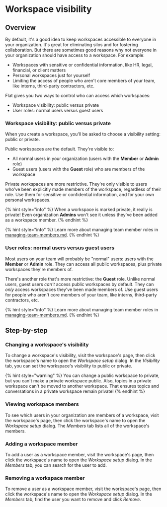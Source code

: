 # Workspace visibility

## Overview

By default, it's a good idea to keep workspaces accessible to everyone in your organization. It's great for eliminating silos and for fostering collaboration. But there are sometimes good reasons why not everyone in your organization should have access to a workspace. For example:

* Workspaces with sensitive or confidential information, like HR, legal, financial, or client matters
* Personal workspaces just for yourself
* Limiting the access of people who aren't core members of your team, like interns, third-party contractors, etc.

Flat gives you two ways to control who can access which workspaces:

* Workspace visibility: public versus private
* User roles: normal users versus guest users

### Workspace visibility: public versus private

When you create a workspace, you'll be asked to choose a visibility setting: public or private.

Public workspaces are the default. They're visible to:

* All normal users in your organization (users with the **Member** or **Admin** role)
* Guest users (users with the **Guest** role) who are members of the workspace

Private workspaces are more restrictive. They're only visible to users who've been explicitly made members of the workspace, regardless of their role. Use them for sensitive or confidential information, and for your own personal workspaces.

{% hint style="info" %}
When a workspace is marked private, it really is private! Even organization **Admins** won't see it unless they've been added as a workspace member.
{% endhint %}

{% hint style="info" %}
Learn more about managing team member roles in [managing-team-members.md](../setup/managing-team-members.md "mention").
{% endhint %}

### User roles: normal users versus guest users

Most users on your team will probably be "normal" users: users with the **Member** or **Admin** role. They can access all public workspaces, plus private workspaces they're members of.

There's another role that's more restrictive: the **Guest** role. Unlike normal users, guest users _can't_ access public workspaces by default. They can _only_ access workspaces they've been made members of. Use guest users for people who aren't core members of your team, like interns, third-party contractors, etc.

{% hint style="info" %}
Learn more about managing team member roles in [managing-team-members.md](../setup/managing-team-members.md "mention").
{% endhint %}

## Step-by-step

### Changing a workspace's visibility

To change a workspace's visibility, visit the workspace's page, then click the workspace's name to open the _Workspace setup_ dialog. In the _Visibility_ tab, you can set the workspace's visibility to public or private.

{% hint style="warning" %}
You can change a public workspace to private, but you can't make a private workspace public. Also, topics in a private workspace can't be moved to another workspace. That ensures topics and conversations in a private workspace remain private!
{% endhint %}

### Viewing workspace members

To see which users in your organization are members of a workspace, visit the workspace's page, then click the workspace's name to open the _Workspace setup_ dialog. The _Members_ tab lists all of the workspace's members.

### Adding a workspace member

To add a user as a workspace member, visit the workspace's page, then click the workspace's name to open the _Workspace setup_ dialog. In the _Members_ tab, you can search for the user to add.

### Removing a workspace member

To remove a user as a workspace member, visit the workspace's page, then click the workspace's name to open the _Workspace setup_ dialog. In the _Members_ tab, find the user you want to remove and click _Remove_.
